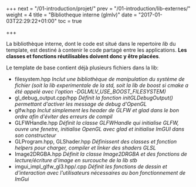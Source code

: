 +++
next = "/01-introduction/projet/"
prev = "/01-introduction/lib-externes/"
weight = 4
title = "Bibliotheque interne (glmlv)"
date = "2017-01-03T22:29:22+01:00"
toc = true

+++

La bibliothèque interne, dont le code est situé dans le repertoire *lib* du template, est destiné à contenir le code partagé entre les applications. **Les classes et fonctions réutilisables doivent donc y être placées**.

Le template de base contient déjà plusieurs fichiers dans la lib:

- filesystem.hpp *Inclut une bibliothèque de manipulation du système de fichier (soit la lib experimentale de la std, soit la lib de boost si cmake a été appelé avec l'option -DGLMLV_USE_BOOST_FILESYSTEM)*
- gl_debug_output.cpp/hpp *Définit la fonction initGLDebugOutput() permettant d'activer les message de debug d'OpenGL*
- glfw.hpp *Inclut simplement les header de GLFW et glad dans le bon ordre afin d'éviter des erreurs de compil*
- GLFWHandle.hpp *Définit la classe GLFWHandle qui initialise GLFW, ouvre une fenetre, initialise OpenGL avec glad et initialise ImGUI dans son constructeur*
- GLProgram.hpp, GLShader.hpp *Définissent des classes et fonction helpers pour charger, compiler et linker des shaders GLSL*
- Image2DRGBA.hpp *Définit la classe Image2DRGBA et des fonctions de lecture/écriture d'image en surcouche de la lib stb*
- imgui_impl_glfw_gl3.hpp/.cpp *Définit les fonctions de dessin et d'interaction avec l'utilisateurs nécessaires au bon fonctionnement de ImGui*